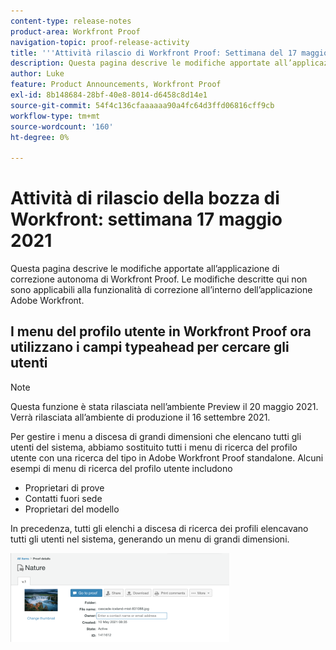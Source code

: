 ```yaml
---
content-type: release-notes
product-area: Workfront Proof
navigation-topic: proof-release-activity
title: '''Attività rilascio di Workfront Proof: Settimana del 17 maggio 2021"'
description: Questa pagina descrive le modifiche apportate all’applicazione di correzione autonoma di Workfront Proof. Le modifiche descritte qui non sono applicabili alla funzionalità di correzione all’interno dell’applicazione Adobe Workfront.
author: Luke
feature: Product Announcements, Workfront Proof
exl-id: 8b148684-28bf-40e8-8014-d6458c8d14e1
source-git-commit: 54f4c136cfaaaaaa90a4fc64d3ffd06816cff9cb
workflow-type: tm+mt
source-wordcount: '160'
ht-degree: 0%

---
```


# Attività di rilascio della bozza di Workfront: settimana 17 maggio 2021

Questa pagina descrive le modifiche apportate all’applicazione di correzione autonoma di Workfront Proof. Le modifiche descritte qui non sono applicabili alla funzionalità di correzione all’interno dell’applicazione Adobe Workfront.

## I menu del profilo utente in Workfront Proof ora utilizzano i campi typeahead per cercare gli utenti

>[!NOTE]
>
>Questa funzione è stata rilasciata nell’ambiente Preview il 20 maggio 2021. Verrà rilasciata all’ambiente di produzione il 16 settembre 2021.

Per gestire i menu a discesa di grandi dimensioni che elencano tutti gli utenti del sistema, abbiamo sostituito tutti i menu di ricerca del profilo utente con una ricerca del tipo in Adobe Workfront Proof standalone. Alcuni esempi di menu di ricerca del profilo utente includono

* Proprietari di prove
* Contatti fuori sede
* Proprietari del modello

In precedenza, tutti gli elenchi a discesa di ricerca dei profili elencavano tutti gli utenti nel sistema, generando un menu di grandi dimensioni.

![](assets/user-profile-typeahead-350x142.png)
